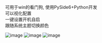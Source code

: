 可用于win的看门狗, 使用PySide6+Python开发<br>
可以视化配置<br>
一键设置开机自启<br>
跟随系统主题切换颜色<br>

![image](https://github.com/user-attachments/assets/4257f1fb-86c5-4e9f-9032-51108f6b8f10)
![image](https://github.com/user-attachments/assets/0063e377-fb1e-4074-aee6-c1b0a80b11b2)
![image](https://github.com/user-attachments/assets/30fdb6c2-9947-4e0a-bc0e-8bee4b6cec76)
